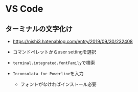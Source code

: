 # VS Code

## ターミナルの文字化け

- https://nishi3.hatenablog.com/entry/2019/09/30/232408

- コマンドペレットからuser settingを選択
- `terminal.integrated.fontFamily`で検索
- `Inconsolata for Powerline`を入力
  - フォントがなければインストール必要
